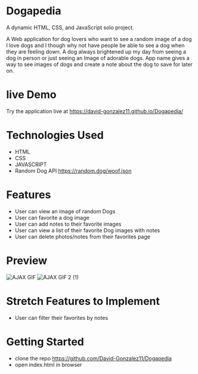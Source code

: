 # Dogapedia

A dynamic HTML, CSS, and JavaScript solo project.

A Web application for dog lovers who want to see a random image of a dog 
I love dogs and I though why not have people be able to see a dog when they are feeling down. A dog always brightened up my day from seeing a dog in person or just seeing an Image of adorable dogs. App name gives a way to see images of dogs and create a note about the dog to save for later on. 
# live Demo
Try the application live at https://david-gonzalez11.github.io/Dogapedia/
# Technologies Used
- HTML
- CSS
- JAVASCRIPT
- Random Dog API https://random.dog/woof.json

# Features
- User can view an image of random Dogs
- User can favorite a dog image
- User can add notes to their favorite images
- User can view a list of their favorite Dog images with notes
- User can delete photos/notes from their favorites page

# Preview 
![AJAX GIF](https://user-images.githubusercontent.com/24907191/184800731-a7d8c9a0-b867-4c97-a466-54753dc4700f.gif)
![AJAX GIF 2 (1)](https://user-images.githubusercontent.com/24907191/184801954-4672bd6c-14af-4224-8170-1731af25950d.gif)

# Stretch Features to Implement
- User can filter their favorites by notes 
# Getting Started 
- clone the repo https://github.com/David-Gonzalez11/Dogapedia
- open index.html in browser

